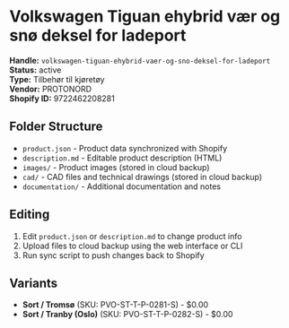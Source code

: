 # Volkswagen Tiguan ehybrid vær og snø deksel for ladeport

**Handle:** `volkswagen-tiguan-ehybrid-vaer-og-sno-deksel-for-ladeport`  
**Status:** active  
**Type:** Tilbehør til kjøretøy  
**Vendor:** PROTONORD  
**Shopify ID:** 9722462208281  

## Folder Structure

- `product.json` - Product data synchronized with Shopify
- `description.md` - Editable product description (HTML)
- `images/` - Product images (stored in cloud backup)
- `cad/` - CAD files and technical drawings (stored in cloud backup)
- `documentation/` - Additional documentation and notes

## Editing

1. Edit `product.json` or `description.md` to change product info
2. Upload files to cloud backup using the web interface or CLI
3. Run sync script to push changes back to Shopify

## Variants

- **Sort / Tromsø** (SKU: PVO-ST-T-P-0281-S) - $0.00
- **Sort / Tranby (Oslo)** (SKU: PVO-ST-T-P-0282-S) - $0.00
